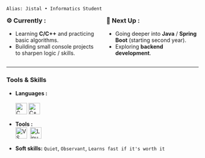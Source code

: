 
`Alias: Jistal • Informatics Student`

<div style="display: flex; width: 100%; gap: 20px; align-items: flex-start;">
  
  <div style="flex: 1;">
    <h3 style="margin-top: 0;">⚙️ Currently :</h3>
    <ul>
      <li>Learning <strong>C/C++</strong> and practicing basic algorithms.</li>
      <li>Building small console projects to sharpen logic / skills.</li>
    </ul>
  </div>

  <div style="flex: 1;">
    <h3 style="margin-top: 0;">🧭 Next Up :</h3>
    <ul>
      <li>Going deeper into <strong>Java</strong> / <strong>Spring Boot</strong> (starting second year).</li>
      <li>Exploring <strong>backend development</strong>.</li>
    </ul>
  </div>
</div>



---




### Tools & Skills 
- **Languages :** <br>                                                                           
  <img src="https://cdn.jsdelivr.net/gh/devicons/devicon@latest/icons/c/c-original.svg" height="30" title="C"/>
  <img src="https://cdn.jsdelivr.net/gh/devicons/devicon@latest/icons/cplusplus/cplusplus-original.svg" height="30" title="C++"/> &nbsp; &nbsp; &nbsp; 
<!--  <img src="https://cdn.jsdelivr.net/gh/devicons/devicon@latest/icons/java/java-original.svg" height="30" title="Java"/>
  <img src="https://cdn.jsdelivr.net/gh/devicons/devicon@latest/icons/spring/spring-original.svg" height="30" title="Spring"/> -->
- **Tools :** <br>
<img src="https://cdn.jsdelivr.net/gh/devicons/devicon@latest/icons/vscode/vscode-original.svg" height="30" title="VS Code"/>&nbsp; 
<img src="https://cdn.jsdelivr.net/gh/devicons/devicon@latest/icons/linux/linux-original.svg" height="30" title="Linux"/>&nbsp;

- **Soft skills:** `Quiet`, `Observant`, `Learns fast if it's worth it`
